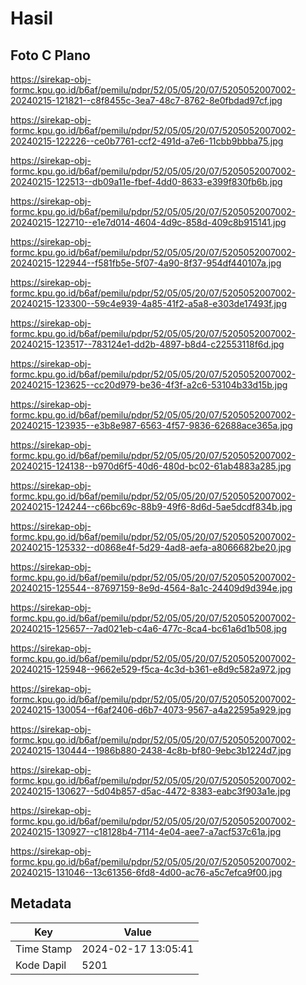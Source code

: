 # Hasil

## Foto C Plano

https://sirekap-obj-formc.kpu.go.id/b6af/pemilu/pdpr/52/05/05/20/07/5205052007002-20240215-121821--c8f8455c-3ea7-48c7-8762-8e0fbdad97cf.jpg

https://sirekap-obj-formc.kpu.go.id/b6af/pemilu/pdpr/52/05/05/20/07/5205052007002-20240215-122226--ce0b7761-ccf2-491d-a7e6-11cbb9bbba75.jpg

https://sirekap-obj-formc.kpu.go.id/b6af/pemilu/pdpr/52/05/05/20/07/5205052007002-20240215-122513--db09a11e-fbef-4dd0-8633-e399f830fb6b.jpg

https://sirekap-obj-formc.kpu.go.id/b6af/pemilu/pdpr/52/05/05/20/07/5205052007002-20240215-122710--e1e7d014-4604-4d9c-858d-409c8b915141.jpg

https://sirekap-obj-formc.kpu.go.id/b6af/pemilu/pdpr/52/05/05/20/07/5205052007002-20240215-122944--f581fb5e-5f07-4a90-8f37-954df440107a.jpg

https://sirekap-obj-formc.kpu.go.id/b6af/pemilu/pdpr/52/05/05/20/07/5205052007002-20240215-123300--59c4e939-4a85-41f2-a5a8-e303de17493f.jpg

https://sirekap-obj-formc.kpu.go.id/b6af/pemilu/pdpr/52/05/05/20/07/5205052007002-20240215-123517--783124e1-dd2b-4897-b8d4-c22553118f6d.jpg

https://sirekap-obj-formc.kpu.go.id/b6af/pemilu/pdpr/52/05/05/20/07/5205052007002-20240215-123625--cc20d979-be36-4f3f-a2c6-53104b33d15b.jpg

https://sirekap-obj-formc.kpu.go.id/b6af/pemilu/pdpr/52/05/05/20/07/5205052007002-20240215-123935--e3b8e987-6563-4f57-9836-62688ace365a.jpg

https://sirekap-obj-formc.kpu.go.id/b6af/pemilu/pdpr/52/05/05/20/07/5205052007002-20240215-124138--b970d6f5-40d6-480d-bc02-61ab4883a285.jpg

https://sirekap-obj-formc.kpu.go.id/b6af/pemilu/pdpr/52/05/05/20/07/5205052007002-20240215-124244--c66bc69c-88b9-49f6-8d6d-5ae5dcdf834b.jpg

https://sirekap-obj-formc.kpu.go.id/b6af/pemilu/pdpr/52/05/05/20/07/5205052007002-20240215-125332--d0868e4f-5d29-4ad8-aefa-a8066682be20.jpg

https://sirekap-obj-formc.kpu.go.id/b6af/pemilu/pdpr/52/05/05/20/07/5205052007002-20240215-125544--87697159-8e9d-4564-8a1c-24409d9d394e.jpg

https://sirekap-obj-formc.kpu.go.id/b6af/pemilu/pdpr/52/05/05/20/07/5205052007002-20240215-125657--7ad021eb-c4a6-477c-8ca4-bc61a6d1b508.jpg

https://sirekap-obj-formc.kpu.go.id/b6af/pemilu/pdpr/52/05/05/20/07/5205052007002-20240215-125948--9662e529-f5ca-4c3d-b361-e8d9c582a972.jpg

https://sirekap-obj-formc.kpu.go.id/b6af/pemilu/pdpr/52/05/05/20/07/5205052007002-20240215-130054--f6af2406-d6b7-4073-9567-a4a22595a929.jpg

https://sirekap-obj-formc.kpu.go.id/b6af/pemilu/pdpr/52/05/05/20/07/5205052007002-20240215-130444--1986b880-2438-4c8b-bf80-9ebc3b1224d7.jpg

https://sirekap-obj-formc.kpu.go.id/b6af/pemilu/pdpr/52/05/05/20/07/5205052007002-20240215-130627--5d04b857-d5ac-4472-8383-eabc3f903a1e.jpg

https://sirekap-obj-formc.kpu.go.id/b6af/pemilu/pdpr/52/05/05/20/07/5205052007002-20240215-130927--c18128b4-7114-4e04-aee7-a7acf537c61a.jpg

https://sirekap-obj-formc.kpu.go.id/b6af/pemilu/pdpr/52/05/05/20/07/5205052007002-20240215-131046--13c61356-6fd8-4d00-ac76-a5c7efca9f00.jpg


## Metadata

| Key        | Value               |
| ---------- | ------------------- |
| Time Stamp | 2024-02-17 13:05:41 |
| Kode Dapil | 5201                |



